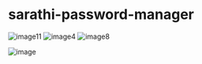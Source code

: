 
# sarathi-password-manager

![image11](https://github.com/adithya-r-prabhu/SQL_PythonGui-password_manager/assets/83577193/40f3b26a-4eed-43ba-8881-296edfb2f8cd)
![image4](https://github.com/adithya-r-prabhu/SQL_PythonGui-password_manager/assets/83577193/cbb8f0ce-8c32-4aa1-be59-9aac635ed071)
![image8](https://github.com/adithya-r-prabhu/SQL_PythonGui-password_manager/assets/83577193/70202e24-37b0-44bf-bc45-e44f58e13c44)

![image](https://github.com/adithya-r-prabhu/SQL_PythonGui-password_manager/assets/83577193/9f76cf0e-ed0c-4f6a-a90a-d8495dc4a7b6)
